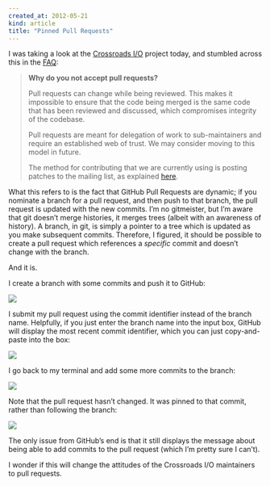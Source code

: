 ```yaml
---
created_at: 2012-05-21
kind: article
title: "Pinned Pull Requests"
---
```


I was taking a look at the [Crossroads I/O](http://www.crossroads.io/) project
today, and stumbled across this in the [FAQ](http://www.crossroads.io/faq):

> **Why do you not accept pull requests?**
>
> Pull requests can change while being reviewed. This makes it impossible to
> ensure that the code being merged is the same code that has been reviewed and
> discussed, which compromises integrity of the codebase.
>
> Pull requests are meant for delegation of work to sub-maintainers and require
> an established web of trust. We may consider moving to this model in future.
>
> The method for contributing that we are currently using is posting patches to
> the mailing list, as explained
> [here](http://www.crossroads.io/dev:start#toc3).

What this refers to is the fact that GitHub Pull Requests are dynamic; if you
nominate a branch for a pull request, and then push to that branch, the pull
request is updated with the new commits. I’m no gitmeister, but I’m aware that
git doesn’t merge histories, it merges trees (albeit with an awareness of
history). A branch, in git, is simply a pointer to a tree which is updated as
you make subsequent commits. Therefore, I figured, it should be possible to
create a pull request which references a *specific* commit and doesn’t change
with the branch.

And it is.

I create a branch with some commits and push it to GitHub:

![](1-branch-and-push.png)

I submit my pull request using the commit identifier instead of the branch
name. Helpfully, if you just enter the branch name into the input box, GitHub
will display the most recent commit identifier, which you can just
copy-and-paste into the box:

![](2-submit-pull-request.png)

I go back to my terminal and add some more commits to the branch:

![](3-add-second-commit.png)

Note that the pull request hasn’t changed. It was pinned to that commit, rather
than following the branch:

![](4-pull-request-does-not-change.png)

The only issue from GitHub’s end is that it still displays the message about
being able to add commits to the pull request (which I’m pretty sure I can’t).

I wonder if this will change the attitudes of the Crossroads I/O maintainers to
pull requests.
